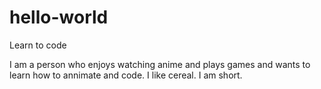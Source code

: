 # hello-world
Learn to code

I am a person who enjoys watching anime and plays games and wants to learn how to annimate and code.
I like cereal.
I am short.
